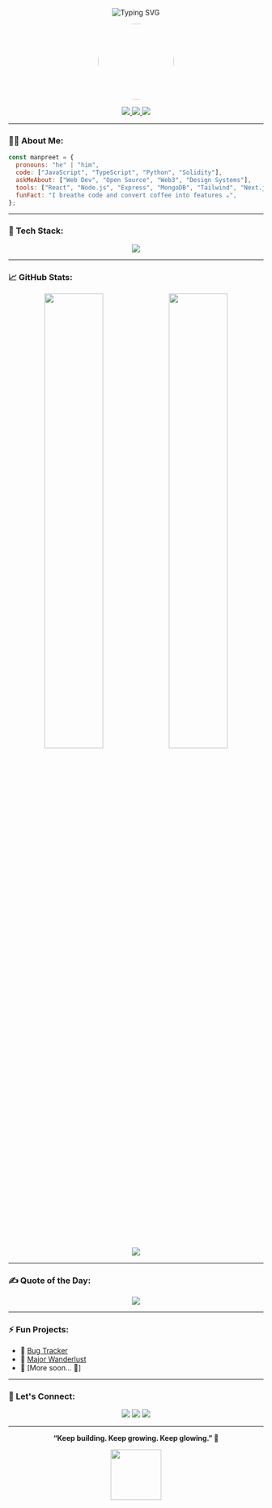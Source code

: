 <!-- Banner -->
<p align="center">
  <img src="https://readme-typing-svg.demolab.com?font=Fira+Code&size=28&duration=3000&pause=1000&color=F7F7F7&center=true&vCenter=true&width=700&height=60&lines=Hi+%F0%9F%91%8B%2C+I'm+Manpreet+Saini;A+Passionate+Full-Stack+Web+Developer;Welcome+to+My+GitHub+Profile" alt="Typing SVG" />
</p>

<!-- Avatar or Custom Image -->
<p align="center">
  <img src="https://avatars.githubusercontent.com/u/YOUR_USERNAME" width="150" style="border-radius: 50%;" />
</p>

<!-- Badges -->
<p align="center">
  <a href="https://github.com/sainimanpreet">
    <img src="https://img.shields.io/github/followers/sainimanpreet?label=Follow&style=social" />
  </a>
  <a href="mailto:youremail@example.com">
    <img src="https://img.shields.io/badge/Email-D14836?style=flat&logo=gmail&logoColor=white" />
  </a>
  <a href="https://linkedin.com/in/YOUR_LINKEDIN">
    <img src="https://img.shields.io/badge/LinkedIn-blue?style=flat&logo=linkedin&logoColor=white" />
  </a>
</p>

---

### 🧑‍💻 About Me:
```js
const manpreet = {
  pronouns: "he" | "him",
  code: ["JavaScript", "TypeScript", "Python", "Solidity"],
  askMeAbout: ["Web Dev", "Open Source", "Web3", "Design Systems"],
  tools: ["React", "Node.js", "Express", "MongoDB", "Tailwind", "Next.js"],
  funFact: "I breathe code and convert coffee into features ☕",
};
```

---

### 🚀 Tech Stack:

<p align="center">
  <img src="https://skillicons.dev/icons?i=js,ts,react,nextjs,nodejs,express,mongodb,tailwind,html,css,git,github,vscode" />
</p>

---

### 📈 GitHub Stats:

<p align="center">
  <img src="https://github-readme-stats.vercel.app/api?username=sainimanpreet&show_icons=true&theme=tokyonight&hide_border=true&border_radius=10" width="48%"/>
  <img src="https://github-readme-streak-stats.herokuapp.com/?user=sainimanpreet&theme=tokyonight&hide_border=true&border_radius=10" width="48%"/>
</p>

<p align="center">
  <img src="https://github-readme-stats.vercel.app/api/top-langs/?username=sainimanpreet&layout=compact&theme=tokyonight&hide_border=true&border_radius=10"/>
</p>

---

### ✍️ Quote of the Day:

<p align="center">
  <img src="https://quotes-github-readme.vercel.app/api?type=horizontal&theme=radical" />
</p>

---

### ⚡ Fun Projects:

- 🔗 [Bug Tracker](https://github.com/sainimanpreet/bug-tracker)
- 🔗 [Major Wanderlust](https://github.com/sainimanpreet/major-project)
- 🔗 [More soon... 🚀]

---

### 🙌 Let's Connect:

<p align="center">
  <a href="https://linkedin.com/in/YOUR_LINKEDIN"><img src="https://img.shields.io/badge/LinkedIn-%230077B5?style=for-the-badge&logo=linkedin&logoColor=white"/></a>
  <a href="mailto:youremail@example.com"><img src="https://img.shields.io/badge/Email-D14836?style=for-the-badge&logo=gmail&logoColor=white" /></a>
  <a href="https://twitter.com/YOUR_TWITTER"><img src="https://img.shields.io/badge/Twitter-%231DA1F2?style=for-the-badge&logo=twitter&logoColor=white"/></a>
</p>

---

<p align="center"><b>“Keep building. Keep growing. Keep glowing.” 🚀</b></p>

<p align="center">
  <img src="https://github.com/sainimanpreet/sainimanpreet/raw/main/wave.gif" width="100px"/>
</p>









